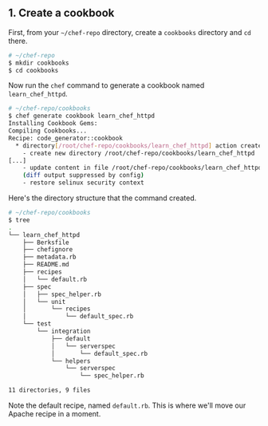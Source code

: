 ## 1. Create a cookbook

First, from your <code class="file-path">~/chef-repo</code> directory, create a <code class="file-path">cookbooks</code> directory and `cd` there.

```bash
# ~/chef-repo
$ mkdir cookbooks
$ cd cookbooks
```

Now run the `chef` command to generate a cookbook named `learn_chef_httpd`.

```bash
# ~/chef-repo/cookbooks
$ chef generate cookbook learn_chef_httpd
Installing Cookbook Gems:
Compiling Cookbooks...
Recipe: code_generator::cookbook
  * directory[/root/chef-repo/cookbooks/learn_chef_httpd] action create
    - create new directory /root/chef-repo/cookbooks/learn_chef_httpd
[...]
    - update content in file /root/chef-repo/cookbooks/learn_chef_httpd/recipes/default.rb from none to 032289
    (diff output suppressed by config)
    - restore selinux security context
```

Here's the directory structure that the command created.

```bash
# ~/chef-repo/cookbooks
$ tree
.
└── learn_chef_httpd
    ├── Berksfile
    ├── chefignore
    ├── metadata.rb
    ├── README.md
    ├── recipes
    │   └── default.rb
    ├── spec
    │   ├── spec_helper.rb
    │   └── unit
    │       └── recipes
    │           └── default_spec.rb
    └── test
        └── integration
            ├── default
            │   └── serverspec
            │       └── default_spec.rb
            └── helpers
                └── serverspec
                    └── spec_helper.rb

11 directories, 9 files
```

Note the default recipe, named <code class="file-path">default.rb</code>. This is where we'll move our Apache recipe in a moment.
